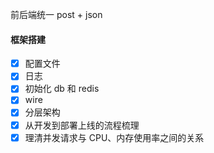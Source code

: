 前后端统一 post + json

#### 框架搭建

- [x] 配置文件
- [x] 日志
- [x] 初始化 db 和 redis
- [x] wire
- [x] 分层架构
- [x] 从开发到部署上线的流程梳理
- [x] 理清并发请求与 CPU、内存使用率之间的关系
